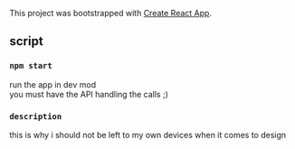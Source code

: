 This project was bootstrapped with [Create React App](https://github.com/facebook/create-react-app).

## script

### `npm start`

run the app in dev mod  
you must have the API handling the calls ;)

### `description`

this is why i should not be left to my own devices when it comes to design
